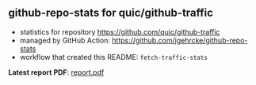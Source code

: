 ## github-repo-stats for quic/github-traffic

- statistics for repository https://github.com/quic/github-traffic
- managed by GitHub Action: https://github.com/jgehrcke/github-repo-stats
- workflow that created this README: `fetch-traffic-stats`

**Latest report PDF**: [report.pdf](https://github.com/njjetha/System-Design/raw/github-repo-stats/quic/github-traffic/latest-report/report.pdf)

